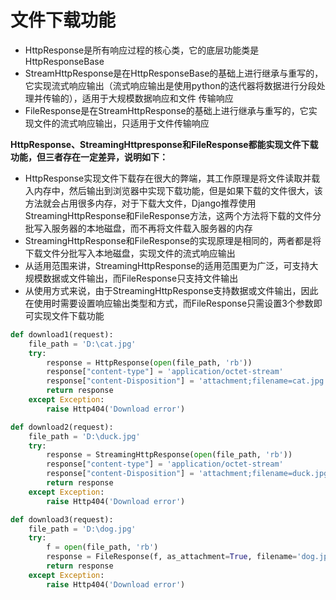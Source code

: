 # 文件下载功能

- HttpResponse是所有响应过程的核心类，它的底层功能类是HttpResponseBase
- StreamHttpResponse是在HttpResponseBase的基础上进行继承与重写的，它实现流式响应输出（流式响应输出是使用python的迭代器将数据进行分段处理并传输的），适用于大规模数据响应和文件 传输响应
- FileResponse是在StreamHttpResponse的基础上进行继承与重写的，它实现文件的流式响应输出，只适用于文件传输响应



**HttpResponse、StreamingHttpresponse和FileResponse都能实现文件下载功能，但三者存在一定差异，说明如下：**

- HttpResponse实现文件下载存在很大的弊端，其工作原理是将文件读取并载入内存中，然后输出到浏览器中实现下载功能，但是如果下载的文件很大，该方法就会占用很多内存，对于下载大文件，Django推荐使用StreamingHttpResponse和FileResponse方法，这两个方法将下载的文件分批写入服务器的本地磁盘，而不再将文件载入服务器的内存
- StreamingHttpResponse和FileResponse的实现原理是相同的，两者都是将下载文件分批写入本地磁盘，实现文件的流式响应输出
- 从适用范围来讲，StreamingHttpResponse的适用范围更为广泛，可支持大规模数据或文件输出，而FileResponse只支持文件输出
- 从使用方式来说，由于StreamingHttpResponse支持数据或文件输出，因此在使用时需要设置响应输出类型和方式，而FileResponse只需设置3个参数即可实现文件下载功能

```python
def download1(request):
    file_path = 'D:\cat.jpg'
    try:
        response = HttpResponse(open(file_path, 'rb'))
        response["content-type"] = 'application/octet-stream'
        response["content-Disposition"] = 'attachment;filename=cat.jpg'
        return response
    except Exception:
        raise Http404('Download error')

def download2(request):
    file_path = 'D:\duck.jpg'
    try:
        response = StreamingHttpResponse(open(file_path, 'rb'))
        response["content-type"] = 'application/octet-stream'
        response["content-Disposition"] = 'attachment;filename=duck.jpg'
        return response
    except Exception:
        raise Http404('Download error')

def download3(request):
    file_path = 'D:\dog.jpg'
    try:
        f = open(file_path, 'rb')
        response = FileResponse(f, as_attachment=True, filename='dog.jpg')
        return response
    except Exception:
        raise Http404('Download error')
```